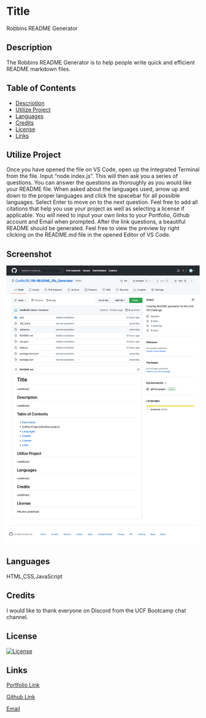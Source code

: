 

# Title
Robbins README Generator

## Description
The Robbins README Generator is to help people write quick and efficient README markdown files.

## Table of Contents
- [Descriotion](#description)
- [Utilize Project](#utilize-project)
- [Languages](#languages)
- [Credits](#credits)
- [License](#license)
- [Links](#links)

## Utilize Project
Once you have opened the file on VS Code, open up the Integrated Terminal from the file.  Input “node index.js”.  This will then ask you a series of questions.  You can answer the questions as thoroughly as you would like your README file.  When asked about the languages used, arrow up and down to the proper languages and click the spacebar for all possible languages.  Select Enter to move on to the next question.  Feel free to add all citations that help you use your project as well as selecting a license if applicable.  You will need to input your own links to your Portfolio, Github account and Email when prompted.  After the link questions, a beautiful README should be generated.  Feel free to view the preview by right clicking on the README.md file in the opened Editor of VS Code.  

## Screenshot
![Project Screenshot](Assets/screencapture-github-CanRo2B-09-README-file-Generator-2022-04-20-19_27_04.png)

## Languages
HTML,CSS,JavaScript

## Credits
I would like to thank everyone on Discord from the UCF Bootcamp chat channel.  

## License
[![License](https://img.shields.io/badge/License-Apache_2.0-blue.svg)](https://opensource.org/licenses/Apache-2.0)


## Links

[Portfolio Link](https://canro2b.github.io/Portfolio/)

[Github Link](https://github.com/CanRo2B)

[Email](hofe36@hotmail.com)

